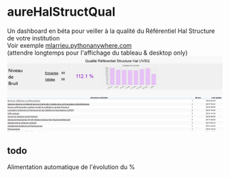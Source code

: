 # aureHalStructQual  
Un dashboard en béta pour veiller à la qualité du Référentiel Hal Structure de votre institution <br />
Voir exemple [mlarrieu.pythonanywhere.com](http://mlarrieu.pythonanywhere.com/)<br />
(attendre longtemps pour l'affichage du tableau & desktop only)<br />
![snap](static/snapshot.png)

## todo
Alimentation automatique de l'évolution du %
 
